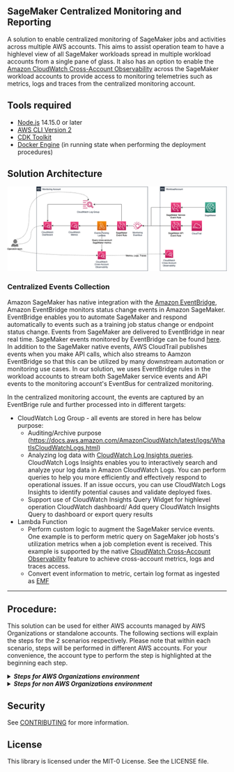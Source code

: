 ## SageMaker Centralized Monitoring and Reporting

A solution to enable centralized monitoring of SageMaker jobs and activities across multiple AWS accounts. This aims to assist operation team to have a highlevel view of all SageMaker workloads spread in multiple workload accounts from a single pane of glass. It also has an option to enable the [Amazon CloudWatch Cross-Account Observability](https://aws.amazon.com/blogs/aws/new-amazon-cloudwatch-cross-account-observability/) across the SageMaker workload accounts to provide access to monitoring telemetries such as metrics, logs and traces from the centralized monitoring account.

## Tools required
- [Node.js](https://nodejs.org/en/download/) 14.15.0 or later
- [AWS CLI Version 2](https://docs.aws.amazon.com/cli/latest/userguide/getting-started-install.html)
- [CDK Toolkit](https://docs.aws.amazon.com/cdk/v2/guide/cli.html)
- [Docker Engine](https://docs.docker.com/engine/install/) (in running state when performing the deployment procedures)

## Solution Architecture
![Solution Architecture](Architecture.png?raw=true "Solution Architecture")
### Centralized Events Collection
Amazon SageMaker has native integration with the [Amazon EventBridge](https://docs.aws.amazon.com/eventbridge/latest/userguide/eb-what-is.html), Amazon EventBridge monitors status change events in Amazon SageMaker. EventBridge enables you to automate SageMaker and respond automatically to events such as a training job status change or endpoint status change. Events from SageMaker are delivered to EventBridge in near real time. SageMaker events monitored by EventBridge can be found [here](https://docs.aws.amazon.com/sagemaker/latest/dg/automating-sagemaker-with-eventbridge.html). In addition to the SageMaker native events, AWS CloudTrail publishes events when you make API calls, which also streams to Aamzon EventBridge so that this can be utilized by many downstream automation or monitoring use cases. In our solution, we uses EventBridge rules in the workload accounts to stream both SageMaker service events and API events to the monitoring account's EventBus for centralized monitoring.

In the centralized monitoring account, the events are captured by an EventBrige rule and further processed into in different targets:
* CloudWatch Log Group - all events are stored in here has below purpose:
  * Auditing/Archive purpose (https://docs.aws.amazon.com/AmazonCloudWatch/latest/logs/WhatIsCloudWatchLogs.html)
  * Analyzing log data with [CloudWatch Log Insights queries](https://docs.aws.amazon.com/AmazonCloudWatch/latest/logs/AnalyzingLogData.html). CloudWatch Logs Insights enables you to interactively search and analyze your log data in Amazon CloudWatch Logs. You can perform queries to help you more efficiently and effectively respond to operational issues. If an issue occurs, you can use CloudWatch Logs Insights to identify potential causes and validate deployed fixes.
  * Support use of CloudWatch Insights Query Widget for highlevel operation CloudWatch dashboard/ Add query CloudWatch Insights Query to dashboard or export query results
* Lambda Function
  * Perform custom logic to augment the SageMaker service events. One example is to perform metric query on SageMaker job hosts's utilization metrics when a job completion event is received. This example is supported by the native [CloudWatch Cross-Account Observability](https://docs.aws.amazon.com/AmazonCloudWatch/latest/monitoring/CloudWatch-Unified-Cross-Account.html) feature to achieve cross-account metrics, logs and traces access.
  * Convert event information to metric, certain log format as ingested as [EMF](https://docs.aws.amazon.com/AmazonCloudWatch/latest/monitoring/CloudWatch_Embedded_Metric_Format.html)

---
## Procedure:
This solution can be used for either AWS accounts managed by AWS Organizations or standalone accounts. The following sections will explain the steps for the 2 scenarios respectively. Please note that within each scenario, steps will be performed in different AWS accounts. For your convenience, the account type to perform the step is highlighted at the beginning each step. 

<details>
    <summary><b><i>Steps for AWS Organizations environment</i></b></summary>

If the monitoring account and all SageMaker workload accounts are all in the same AWS Organization, the required infrastructure in the source workload accounts are automatically via CloudFormation StackSet from the AWS Organization's management account. Therefore, no manual infra deploy into source workload accounts is required. When a new account is created or an existing account moved into a target OU, the source workload infra stack will be automatically deployed and included in the scope of centralized monitoring.

### Step 0
**[Not in any account]** Collect the following information from your environment. They will be used in the later steps
  * The management account of your AWS Organizations
  * The AWS account to be used as monitoring account
  * The AWS Organization Unit that will have the SageMaker workload accounts
  * The home region of your workload. To use this solution in multiple regions, you will need to repeat the step for each region.
### Step 1
**[Monitoring account]** Enable monitoring account configuration in the home region. Only perform Section "Step 1: Set up a monitoring account" of this [documentation](https://docs.aws.amazon.com/AmazonCloudWatch/latest/monitoring/CloudWatch-Unified-Cross-Account-Setup.html#Unified-Cross-Account-Setup-ConfigureMonitoringAccount). Please note for the 6th step in this documentation, enter the AWS Organization path for the workload accounts. The org path is in the form of "o-1a2b3c4d5e/r-saaa/ou-saaa-1a2b3c4d/*"

Then retrieve the "monitoring account sink ARN" for later use. You can obtain the ARN by clicking through ```CloudWatch service console``` > ```Settings``` > ```Manage source accounts``` > ```Configuration details``` > note down the value of ```Monitoring accounts sink ARN```

### Step 2
Execute the following commands in your local machine. Before executing the command, replace ```<111111111111>```, ```<222222222222>```, ```<aws_region>``` to the right value based on information collected in Step 0
```bash
git clone https://github.com/aws-samples/amazon-sagemaker-advanced-monitoring-and-reporting.git
cd amazon-sagemaker-advanced-monitoring-and-reporting
cat << EOF >./.env
MANAGEMENT_ACCOUNT=<111111111111>
MONITORING_ACCOUNT=<222222222222>
CDK_DEPLOY_REGION=<aws_region>
EOF
```
These commands clone this repo to your local workspace, change directory into the local folder and then create the .env file which will be used later for CDK deployment.

### Step 3
**[Monitoring Account]** Execute the following command to deploy the  CDK application "monitoring-account-infra-stack". Before executing the command, replace the ```<organization_unit_path>``` to the actual AWS Organizations OU path. An example looks like  ```o-1a2b3c4d5e/r-saaa/ou-saaa-1a2b3c4d/*```

```bash
cat << EOF >./monitoring-account-infra/cdk.context.json
{
  "org-path-to-allow": "<organization_unit_path>"
}
EOF
make build
make deploy-monitoring-account-infra
```
Once the command execution completes, you should see the following information from output in the terminal:
* MonitoringAccountEventbusARN 
* MonitoringAccountRoleName

### Step 4
**[Management Account]** Deploy a CloudFormation StackSet into your AWS Organizations' management account. This stackset will then automatically deploy the infrastructure stack into SageMaker workload accounts in the targeted OU. With the second method, it can also be used together with AWS Organization to target the workload infra stack deployment to organization units (OUs). The deployment steps for both scenario are described below.

```bash
cat << EOF >./workload-account-infra/cdk.context.json
{
  "monitoring-account-id": "<123456789012>",
  "monitoring-account-sink-arn": "<arn:aws:oam:ap-southeast-2:123456789012:sink/11111111-2222-3333-aabb-1a2b3c4d5e>",
  "monitoring-account-role-name": "<sagemaker-monitoring-account-role>",
  "monitoring-account-eventbus-arn": "<arn:aws:events:ap-southeast-2:123456789012:event-bus/sagemaker-monitoring-eventbus>",
  "workload-account-OUs": ["<ou-aaaa-1a2b3c4d>"],
  "workload-account-regions": ["<ap-southeast-2>"]
}
EOF
make build
make deploy-management-stackset
```

### Clean up
**[Management Account and Monitoring Account]** To tear down the stacks, use the follow commands. Make sure you are using the right AWS account's credential for each of the make command. 
```bash
make destroy-management-stackset # Execute against the management account
make destroy-monitoring-account-infra # Execute against the monitoring account
```
Alternatively, you can login into the monitoring account and management account and delete the stacks from the CloudFormation console

</details>

<details>
    <summary><b><i>Steps for non AWS Organizations environment</i></b></summary>

If your environment doesn't use AWS Organizations, the monitoring account infra stack is deployed in a similar manner with just a slightly change. However, the workload infrastructure stack needs to be deployed manually into each workload accounts. Therefore, it is suitable for environment with limited number of account. For large environment, it is recommended to consider AWS Organizations.

### Step 0
**[Not in any account]** Collect the following information from your environment. They will be used in the later steps
  * The AWS account to be used as monitoring account
  * A list of AWS accounts which will be used as SageMaker workload accounts and will be included into centralized monitoring
  * The home region of your workload.

### Step 1
**[Monitoring account]** Enable monitoring account configuration in the home region. Only perform Section "Step 1: Set up a monitoring account" of this [documentation](https://docs.aws.amazon.com/AmazonCloudWatch/latest/monitoring/CloudWatch-Unified-Cross-Account-Setup.html#Unified-Cross-Account-Setup-ConfigureMonitoringAccount). Please note for the 6th step in this documentation, enter the list of individual workload account IDs.

Then retrieve the "monitoring account sink ARN" for later use. You can obtain the ARN by clicking through ```CloudWatch service console``` > ```Settings``` > ```Manage source accounts``` > ```Configuration details``` > note down the value of ```Monitoring accounts sink ARN```

### Step 2
Execute the following commands in your local machine. Before executing the command, replace ```<111111111111>``` and ```<aws_region>``` to the right value based on information collected in Step 0
```bash
git clone https://github.com/aws-samples/amazon-sagemaker-advanced-monitoring-and-reporting.git
cd amazon-sagemaker-advanced-monitoring-and-reporting
cat << EOF >./.env
MONITORING_ACCOUNT=<111111111111>
CDK_DEPLOY_REGION=<aws_region>
EOF
```
These commands clone this repo to your local workspace, change directory into the local folder and then create the .env file which will be used later for CDK deployment.

### Step 3
**[Monitoring Account]** Execute the following command to deploy the  CDK application "monitoring-account-infra-stack". Before executing the command, modify the ```accounts-to-allow``` list to the actual list of SageMaker workload account IDs 

```bash
cat << EOF >./monitoring-account-infra/cdk.context.json
{
  "accounts-to-allow": [
    "<222222222222>",
    "<333333333333>",
    ...
  ]
}
EOF
make deploy-monitoring-account-infra
```
Once the command execution completes, you should see the following information from output in the terminal:
* MonitoringAccountEventbusARN 
* MonitoringAccountRoleName

### Step 4
**[Workload Account]** Deploy the workload infrastructure stack into each SageMaker workload account. 
Execute the below command only once to set up the CDK deployment context
```bash
cat << EOF >./workload-account-infra/cdk.context.json
{
  "monitoring-account-id": "<123456789012>",
  "monitoring-account-sink-arn": "<arn:aws:oam:ap-southeast-2:123456789012:sink/11111111-2222-3333-aabb-1a2b3c4d5e>",
  "monitoring-account-role-name": "<sagemaker-monitoring-account-role>",
  "monitoring-account-eventbus-arn": "<arn:aws:events:ap-southeast-2:123456789012:event-bus/sagemaker-monitoring-eventbus>"
}
EOF
make deploy-workload-account-infra
```

Then repeat the following command for each workload account. Modify the ```<111111111111>``` to the actual workload account ID you are deploying into. 
```bash
export WORKLOAD_ACCOUNT=<111111111111>
make deploy-workload-account-infra
unset WORKLOAD_ACCOUNT
```

### Clean up
**[Workload Accounts and Monitoring Account]** To tear down the stacks, use the follow commands. Make sure you are using the right AWS account's credential for each of the make command. 
```bash
make destroy-workload-account-infra # Execute against each workload account
make destroy-monitoring-account-infra # Execute against the monitoring account
```
Alternatively, you can login into the monitoring account and workload account and delete the stacks from the CloudFormation console

</details>

## Security

See [CONTRIBUTING](CONTRIBUTING.md#security-issue-notifications) for more information.

## License

This library is licensed under the MIT-0 License. See the LICENSE file.

